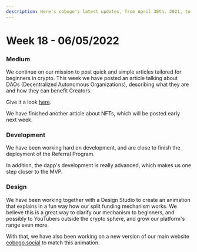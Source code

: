 ```yaml
---
description: Here's cobogo's latest updates, from April 30th, 2021, to May 6th, 2022
---
```


# Week 18 - 06/05/2022

### Medium

We continue on our mission to post quick and simple articles tailored for beginners in crypto. This week we have posted an article talking about DAOs (Decentralized Autonomous Organizations), describing what they are and how they can benefit Creators.

Give it a look [here](https://medium.com/@cobogosocial/communities-strike-back-a-time-for-content-creators-daos-590a036e0497).&#x20;

We have finished another article about NFTs, which will be posted early next week.

### Development

We have been working hard on development, and are close to finish the deployment of the Referral Program.&#x20;

In addition, the dapp's development is really advanced, which makes us one step closer to the MVP.

### Design

We have been working together with a Design Studio to create an animation that explains in a fun way how our split funding mechanism works. We believe this is a great way to clarify our mechanism to beginners, and possibly to YouTubers outside the crypto sphere, and grow our platform's range even more.

&#x20;With that, we have also been working on a new version of our main website [cobogo.social](https://cobogo.social) to match this animation.

